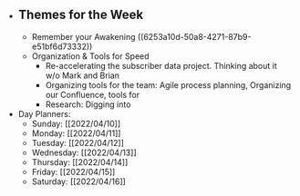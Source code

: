 - ## Themes for the Week
	- Remember your Awakening ((6253a10d-50a8-4271-87b9-e51bf6d73332))
	- Organization & Tools for Speed
		- Re-accelerating the subscriber data project. Thinking about it w/o Mark and Brian
		- Organizing tools for the team: Agile process planning, Organizing our Confluence, tools for
		- Research: Digging into
- Day Planners:
	- Sunday: [[2022/04/10]]
	- Monday: [[2022/04/11]]
	- Tuesday: [[2022/04/12]]
	- Wednesday: [[2022/04/13]]
	- Thursday: [[2022/04/14]]
	- Friday: [[2022/04/15]]
	- Saturday: [[2022/04/16]]